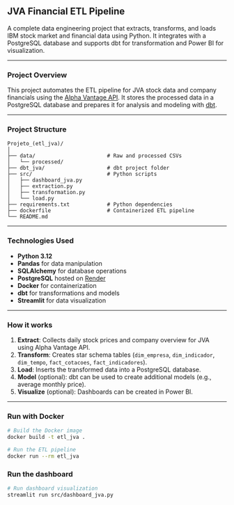 ##  JVA Financial ETL Pipeline

A complete data engineering project that extracts, transforms, and loads IBM stock market and financial data using Python. It integrates with a PostgreSQL database and supports dbt for transformation and Power BI for visualization.

---

###  Project Overview

This project automates the ETL pipeline for JVA stock data and company financials using the [Alpha Vantage API](https://www.alphavantage.co/). It stores the processed data in a PostgreSQL database and prepares it for analysis and modeling with [dbt](https://www.getdbt.com/).

---

### Project Structure

```
Projeto_(etl_jva)/
│
├── data/                       # Raw and processed CSVs
│   └── processed/
├── dbt_jva/                    # dbt project folder
├── src/                        # Python scripts
│   ├── dashboard_jva.py
│   ├── extraction.py
│   ├── transformation.py
│   └── load.py
├── requirements.txt            # Python dependencies
├── dockerfile                  # Containerized ETL pipeline
└── README.md
```

---

### Technologies Used

- **Python 3.12**
- **Pandas** for data manipulation
- **SQLAlchemy** for database operations 
- **PostgreSQL** hosted on [Render](https://render.com/)
- **Docker** for containerization 
- **dbt** for transformations and models 
- **Streamlit** for data visualization

---

###  How it works

1. **Extract**: Collects daily stock prices and company overview for JVA using Alpha Vantage API.
2. **Transform**: Creates star schema tables (`dim_empresa`, `dim_indicador`, `dim_tempo`, `fact_cotacoes`, `fact_indicadores`).
3. **Load**: Inserts the transformed data into a PostgreSQL database.
4. **Model** (optional): dbt can be used to create additional models (e.g., average monthly price).
5. **Visualize** (optional): Dashboards can be created in Power BI.

---

###  Run with Docker

```bash
# Build the Docker image
docker build -t etl_jva .

# Run the ETL pipeline
docker run --rm etl_jva
```
###  Run the dashboard

```bash
# Run dashboard visualization
streamlit run src/dashboard_jva.py
```
